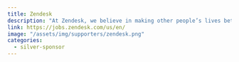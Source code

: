 ```yaml
---
title: Zendesk
description: "At Zendesk, we believe in making other people’s lives better—both through our products and everyday interactions."
link: https://jobs.zendesk.com/us/en/
image: "/assets/img/supporters/zendesk.png"
categories:
  - silver-sponsor
---
```

